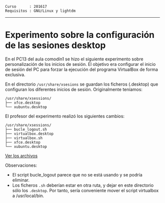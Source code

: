 
```
Curso      : 201617
Requisitos : GNU/Linux y lightdm
```

---
# Experimento sobre la configuración de las sesiones desktop

En el PC13 del aula comodín1 se hizo el siguiente experimento sobre personalización de los inicios de sesión.
El objetivo era configurar el inicio de sesión del PC para forzar la ejecución del programa VirtualBox de forma exclusiva.


En el directorio `/usr/share/xsesions` se guardan los ficheros (.desktop) que configuran los diferentes inicios de sesión. Originalmente teníamos:
```
/usr/share/xsessions/
├── xfce.desktop
└── xubuntu.desktop
```

El profesor del experimento realizó los siguientes cambios:
```
/usr/share/xsessions/
├── bucle_logout.sh
├── virtualbox.desktop
├── virtualbox.sh
├── xfce.desktop
└── xubuntu.desktop
```

[Ver los archivos](configurar-desktop)

Observaciones:
* El script bucle_logout parece que no se está usando y se podría eliminar.
* Los ficheros `.sh` deberían estar en otra ruta, y dejar en este directorio sólo los `.desktop`. Por tanto, sería conveniente mover el script virtualbox a /usr/local/bin. 
